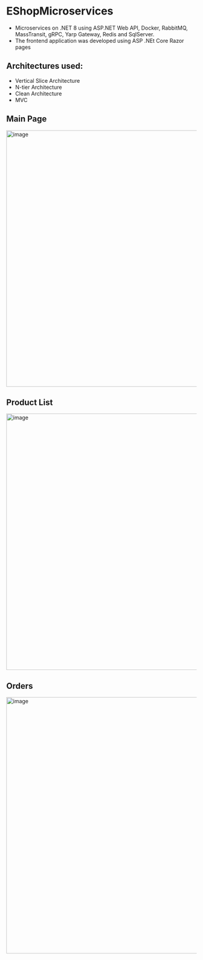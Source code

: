 # EShopMicroservices
* Microservices on .NET 8 using ASP.NET Web API, Docker, RabbitMQ, MassTransit, gRPC, Yarp Gateway, Redis and SqlServer. 
* The frontend application was developed using ASP .NEt Core Razor pages

 ## Architectures used:
  * Vertical Slice Architecture
  * N-tier Architecture
  * Clean Architecture
  * MVC

## Main Page
<img width="679" alt="image" src="https://github.com/user-attachments/assets/335ec0ee-9337-4ec9-8b9f-a9e1e041af7b" />

## Product List
<img width="679" alt="image" src="https://github.com/user-attachments/assets/0c57c9c6-3bc4-4ce7-a2b2-168669b6d119" />

## Orders
<img width="679" alt="image" src="https://github.com/user-attachments/assets/a55d573e-4d47-4b5b-8101-24048bcd45fa" />
